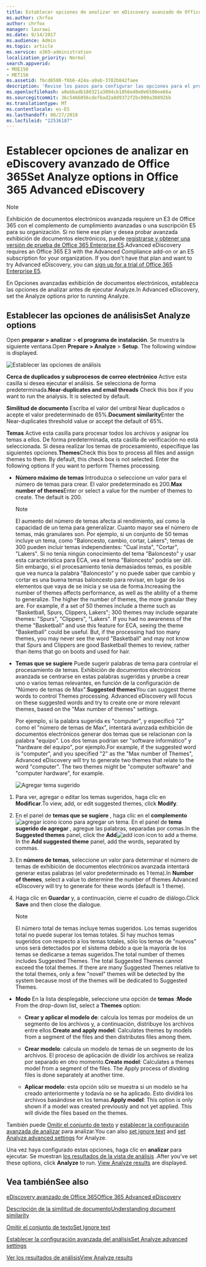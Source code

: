 ```yaml
---
title: Establecer opciones de analizar en eDiscovery avanzado de Office 365
ms.author: chrfox
author: chrfox
manager: laurawi
ms.date: 9/14/2017
ms.audience: Admin
ms.topic: article
ms.service: o365-administration
localization_priority: Normal
search.appverid:
- MOE150
- MET150
ms.assetid: f6cd6588-f6b6-424a-a9ab-3782b842faee
description: 'Revise los pasos para configurar las opciones para el proceso de analizar en Office 365 avanzada exhibición de documentos electrónicos, incluidos cerca de duplicados, los subprocesos de correo electrónico y los temas.  '
ms.openlocfilehash: a0ebbadb180321a3094cb1056ed8e0e6500ee66a
ms.sourcegitcommit: 36c5466056cdef6ad2a8d9372f2bc009a30892bb
ms.translationtype: MT
ms.contentlocale: es-ES
ms.lasthandoff: 08/27/2018
ms.locfileid: "22536187"
---
```

# <a name="set-analyze-options-in-office-365-advanced-ediscovery"></a><span data-ttu-id="063b2-103">Establecer opciones de analizar en eDiscovery avanzado de Office 365</span><span class="sxs-lookup"><span data-stu-id="063b2-103">Set Analyze options in Office 365 Advanced eDiscovery</span></span>

> [!NOTE]
> <span data-ttu-id="063b2-p101">Exhibición de documentos electrónicos avanzada requiere un E3 de Office 365 con el complemento de cumplimiento avanzadas o una suscripción E5 para su organización. Si no tiene ese plan y desea probar avanzada exhibición de documentos electrónicos, puede [registrarse y obtener una versión de prueba de Office 365 Enterprise E5](https://go.microsoft.com/fwlink/p/?LinkID=698279).</span><span class="sxs-lookup"><span data-stu-id="063b2-p101">Advanced eDiscovery requires an Office 365 E3 with the Advanced Compliance add-on or an E5 subscription for your organization. If you don't have that plan and want to try Advanced eDiscovery, you can [sign up for a trial of Office 365 Enterprise E5](https://go.microsoft.com/fwlink/p/?LinkID=698279).</span></span> 
  
<span data-ttu-id="063b2-106">En Opciones avanzadas exhibición de documentos electrónicos, establezca las opciones de analizar antes de ejecutar Analyze.</span><span class="sxs-lookup"><span data-stu-id="063b2-106">In Advanced eDiscovery, set the Analyze options prior to running Analyze.</span></span>
  
## <a name="set-analyze-options"></a><span data-ttu-id="063b2-107">Establecer las opciones de análisis</span><span class="sxs-lookup"><span data-stu-id="063b2-107">Set Analyze options</span></span>

<span data-ttu-id="063b2-p102">Open **preparar \> analizar** \> **el programa de instalación**. Se muestra la siguiente ventana.</span><span class="sxs-lookup"><span data-stu-id="063b2-p102">Open **Prepare \> Analyze** \> **Setup**. The following window is displayed.</span></span>
  
![Establecer las opciones de análisis](media/c3ec7a92-8484-4812-b98c-aa3eb740e5b7.png)
  
 <span data-ttu-id="063b2-p103">**Cerca de duplicados y subprocesos de correo electrónico** Active esta casilla si desea ejecutar el análisis. Se selecciona de forma predeterminada.</span><span class="sxs-lookup"><span data-stu-id="063b2-p103">**Near-duplicates and email threads** Check this box if you want to run the analysis. It is selected by default.</span></span> 
  
 <span data-ttu-id="063b2-113">**Similitud de documento** Escriba el valor del umbral Near duplicados o acepte el valor predeterminado de 65%.</span><span class="sxs-lookup"><span data-stu-id="063b2-113">**Document similarity**Enter the Near-duplicates threshold value or accept the default of 65%.</span></span> 
  
 <span data-ttu-id="063b2-p104">**Temas** Active esta casilla para procesar todos los archivos y asignar los temas a ellos. De forma predeterminada, esta casilla de verificación no está seleccionada. Si desea realizar los temas de procesamiento, especifique las siguientes opciones.</span><span class="sxs-lookup"><span data-stu-id="063b2-p104">**Themes**Check this box to process all files and assign themes to them. By default, this check box is not selected. Enter the following options if you want to perform Themes processing.</span></span>
  
- <span data-ttu-id="063b2-p105">**Número máximo de temas** Introduzca o seleccione un valor para el número de temas para crear. El valor predeterminado es 200.</span><span class="sxs-lookup"><span data-stu-id="063b2-p105">**Max number of themes**Enter or select a value for the number of themes to create. The default is 200.</span></span> 
    
    > [!NOTE]
    > <span data-ttu-id="063b2-p106">El aumento del número de temas afecta al rendimiento, así como la capacidad de un tema para generalizar. Cuanto mayor sea el número de temas, más granulares son. Por ejemplo, si un conjunto de 50 temas incluye un tema, como "Baloncesto, cambio, cortar, Lakers"; temas de 300 pueden incluir temas independientes: "Cual insta", "Cortar", "Lakers". Si no tenía ningún conocimiento del tema "Baloncesto" y usar esta característica para ECA, vea el tema "Baloncesto" podría ser útil. Sin embargo, si el procesamiento tenía demasiados temas, es posible que vea nunca la palabra "Baloncesto" y no puede saber que cambio y cortar es una buena temas baloncesto para revisar, en lugar de los elementos que vaya de se inicia y se usa de forma.</span><span class="sxs-lookup"><span data-stu-id="063b2-p106">Increasing the number of themes affects performance, as well as the ability of a theme to generalize. The higher the number of themes, the more granular they are. For example, if a set of 50 themes include a theme such as "Basketball, Spurs, Clippers, Lakers"; 300 themes may include separate themes: "Spurs", "Clippers", "Lakers". If you had no awareness of the theme "Basketball" and use this feature for ECA, seeing the theme "Basketball" could be useful. But, if the processing had too many themes, you may never see the word "Basketball" and may not know that Spurs and Clippers are good Basketball themes to review, rather than items that go on boots and used for hair.</span></span> 
  
- <span data-ttu-id="063b2-p107">**Temas que se sugiere** Puede sugerir palabras de tema para controlar el procesamiento de temas. Exhibición de documentos electrónicos avanzada se centrarse en estas palabras sugeridas y pruebe a crear uno o varios temas relevantes, en función de la configuración de "Número de temas de Max".</span><span class="sxs-lookup"><span data-stu-id="063b2-p107">**Suggested themes**You can suggest theme words to control Themes processing. Advanced eDiscovery will focus on these suggested words and try to create one or more relevant themes, based on the "Max number of themes" settings.</span></span> 
    
    <span data-ttu-id="063b2-p108">Por ejemplo, si la palabra sugerida es "computer", y especificó "2" como el "número de temas de Max", intentará avanzada exhibición de documentos electrónicos generar dos temas que se relacionan con la palabra "equipo". Los dos temas podrían ser "software informático" y "hardware del equipo", por ejemplo.</span><span class="sxs-lookup"><span data-stu-id="063b2-p108">For example, if the suggested word is "computer", and you specified "2" as the "Max number of Themes", Advanced eDiscovery will try to generate two themes that relate to the word "computer". The two themes might be "computer software" and "computer hardware", for example.</span></span> 
    
    ![Agregar tema sugerido](media/06e9ffd3-a76c-423b-b450-9e465eb9a02f.png)
  
1. <span data-ttu-id="063b2-129">Para ver, agregar o editar los temas sugeridos, haga clic en **Modificar**.</span><span class="sxs-lookup"><span data-stu-id="063b2-129">To view, add, or edit suggested themes, click **Modify**.</span></span>
    
2. <span data-ttu-id="063b2-p109">En el panel de **temas que se sugiere** , haga clic en el **complemento**![agregar icono](media/c2dd8b3a-5a22-412c-a7fa-143f5b2b5612.png) icono para agregar un tema. En el panel de **tema sugerido de agregar** , agregue las palabras, separadas por comas.</span><span class="sxs-lookup"><span data-stu-id="063b2-p109">In the **Suggested themes** panel, click the **Add**![add icon](media/c2dd8b3a-5a22-412c-a7fa-143f5b2b5612.png) icon to add a theme. In the **Add suggested theme** panel, add the words, separated by commas.</span></span> 
    
3. <span data-ttu-id="063b2-132">En **número de temas**, seleccione un valor para determinar el número de temas de exhibición de documentos electrónicos avanzada intentará generar estas palabras (el valor predeterminado es 1 tema).</span><span class="sxs-lookup"><span data-stu-id="063b2-132">In **Number of themes**, select a value to determine the number of themes Advanced eDiscovery will try to generate for these words (default is 1 theme).</span></span>
    
4. <span data-ttu-id="063b2-133">Haga clic en **Guardar** y, a continuación, cierre el cuadro de diálogo.</span><span class="sxs-lookup"><span data-stu-id="063b2-133">Click **Save** and then close the dialogue.</span></span> 
    
    > [!NOTE]
    > <span data-ttu-id="063b2-p110">El número total de temas incluye temas sugeridos. Los temas sugeridos total no puede superar los temas totales. Si hay muchos temas sugeridos con respecto a los temas totales, sólo los temas de "nuevos" unos será detectados por el sistema debido a que la mayoría de los temas se dedicarse a temas sugeridos.</span><span class="sxs-lookup"><span data-stu-id="063b2-p110">The total number of themes includes Suggested Themes. The total Suggested Themes cannot exceed the total themes. If there are many Suggested Themes relative to the total themes, only a few "novel" themes will be detected by the system because most of the themes will be dedicated to Suggested Themes.</span></span> 
  
- <span data-ttu-id="063b2-137">**Modo** En la lista desplegable, seleccione una opción de **temas** :</span><span class="sxs-lookup"><span data-stu-id="063b2-137">**Mode** From the drop-down list, select a **Themes** option:</span></span> 
    
  - <span data-ttu-id="063b2-138">**Crear y aplicar el modelo de**: calcula los temas por modelos de un segmento de los archivos y, a continuación, distribuye los archivos entre ellos.</span><span class="sxs-lookup"><span data-stu-id="063b2-138">**Create and apply model**: Calculates themes by models from a segment of the files and then distributes files among them.</span></span>
    
  - <span data-ttu-id="063b2-p111">**Crear modelo**: calcula un modelo de temas de un segmento de los archivos. El proceso de aplicación de dividir los archivos se realiza por separado en otro momento.</span><span class="sxs-lookup"><span data-stu-id="063b2-p111">**Create model**: Calculates a themes model from a segment of the files. The Apply process of dividing files is done separately at another time.</span></span>
    
  - <span data-ttu-id="063b2-p112">**Aplicar modelo**: esta opción sólo se muestra si un modelo se ha creado anteriormente y todavía no se ha aplicado. Esto dividirá los archivos basándose en los temas.</span><span class="sxs-lookup"><span data-stu-id="063b2-p112">**Apply model**: This option is only shown if a model was created previously and not yet applied. This will divide the files based on the themes.</span></span>
    
<span data-ttu-id="063b2-143">También puede [Omitir el conjunto de texto](set-ignore-text-in-advanced-ediscovery.md) y [establecer la configuración avanzada de analizar](set-analyze-advanced-settings-in-advanced-ediscovery.md) para analizar.</span><span class="sxs-lookup"><span data-stu-id="063b2-143">You can also [set ignore text](set-ignore-text-in-advanced-ediscovery.md) and [set Analyze advanced settings](set-analyze-advanced-settings-in-advanced-ediscovery.md) for Analyze.</span></span> 
  
<span data-ttu-id="063b2-p113">Una vez haya configurado estas opciones, haga clic en **analizar** para ejecutar. Se muestran [los resultados de la vista de análisis](view-analyze-results-in-advanced-ediscovery.md) .</span><span class="sxs-lookup"><span data-stu-id="063b2-p113">After you've set these options, click **Analyze** to run. [View Analyze results](view-analyze-results-in-advanced-ediscovery.md) are displayed.</span></span> 
  
## <a name="see-also"></a><span data-ttu-id="063b2-146">Vea también</span><span class="sxs-lookup"><span data-stu-id="063b2-146">See also</span></span>

[<span data-ttu-id="063b2-147">eDiscovery avanzado de Office 365</span><span class="sxs-lookup"><span data-stu-id="063b2-147">Office 365 Advanced eDiscovery</span></span>](office-365-advanced-ediscovery.md)
  
[<span data-ttu-id="063b2-148">Descripción de la similitud de documento</span><span class="sxs-lookup"><span data-stu-id="063b2-148">Understanding document similarity</span></span>](understand-document-similarity-in-advanced-ediscovery.md)
  
[<span data-ttu-id="063b2-149">Omitir el conjunto de texto</span><span class="sxs-lookup"><span data-stu-id="063b2-149">Set Ignore text </span></span>](set-ignore-text-in-advanced-ediscovery.md)
  
[<span data-ttu-id="063b2-150">Establecer la configuración avanzada del análisis</span><span class="sxs-lookup"><span data-stu-id="063b2-150">Set Analyze advanced settings</span></span>](set-analyze-advanced-settings-in-advanced-ediscovery.md)
  
[<span data-ttu-id="063b2-151">Ver los resultados de análisis</span><span class="sxs-lookup"><span data-stu-id="063b2-151">View Analyze results</span></span>](view-analyze-results-in-advanced-ediscovery.md)

